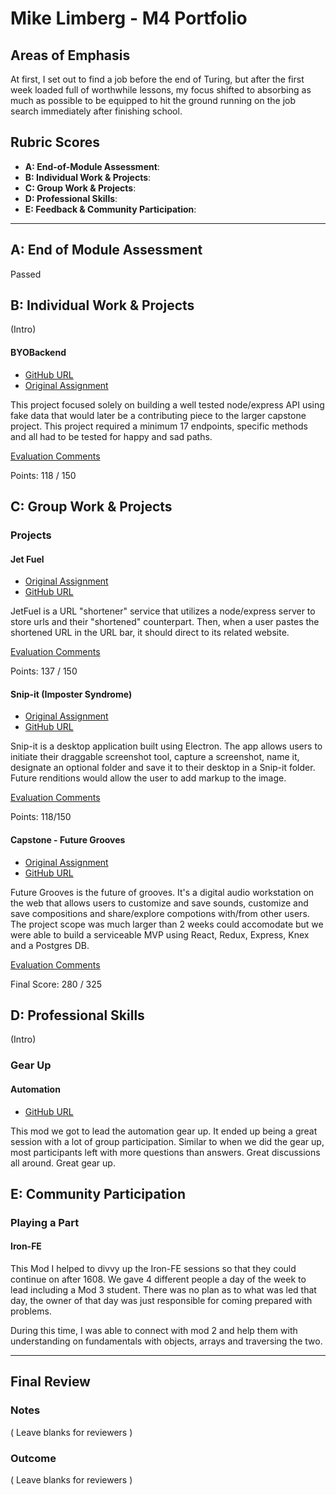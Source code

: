 # Mike Limberg - M4 Portfolio

## Areas of Emphasis

At first, I set out to find a job before the end of Turing, but after the first week loaded full of worthwhile lessons, my focus shifted to absorbing as much as possible to be equipped to hit the ground running on the job search immediately after finishing school. 

## Rubric Scores

* **A: End-of-Module Assessment**: 
* **B: Individual Work & Projects**: 
* **C: Group Work & Projects**: 
* **D: Professional Skills**: 
* **E: Feedback & Community Participation**: 

-----------------------

## A: End of Module Assessment

Passed


## B: Individual Work & Projects

(Intro)

#### BYOBackend

* [GitHub URL](https://github.com/mlimberg/BYOBackend)
* [Original Assignment](http://frontend.turing.io/projects/build-your-own-backend.html)

This project focused solely on building a well tested node/express API using fake data that would later be a contributing piece to the larger capstone project. This project required a minimum 17 endpoints, specific methods and all had to be tested for happy and sad paths. 

[Evaluation Comments](https://github.com/turingschool/front-end-submissions-public/blob/master/1610/mod-4/byob/MikeLimberg.md)

Points: 118 / 150

## C: Group Work & Projects

### Projects

#### Jet Fuel

* [Original Assignment](http://frontend.turing.io/projects/jet-fuel.html)
* [GitHub URL](https://github.com/mlimberg/jetFuel)

JetFuel is a URL "shortener" service that utilizes a node/express server to store urls and their "shortened" counterpart. Then, when a user pastes the shortened URL in the URL bar, it should direct to its related website. 

[Evaluation Comments](https://github.com/turingschool/front-end-submissions-public/blob/master/1610/mod-4/jet-fuel/LimboDan.md)

Points: 137 / 150

#### Snip-it (Imposter Syndrome)

* [Original Assignment](http://frontend.turing.io/projects/imposter-syndrome.html)
*  [GitHub URL](https://github.com/mlimberg/snip-it)

Snip-it is a desktop application built using Electron. The app allows users to initiate their draggable screenshot tool, capture a screenshot, name it, designate an optional folder and save it to their desktop in a Snip-it folder. Future renditions would allow the user to add markup to the image.

[Evaluation Comments](https://github.com/turingschool/front-end-submissions-public/blob/master/1610/mod-4/byob/MikeLimberg.md)

Points: 118/150

#### Capstone - Future Grooves

* [Original Assignment](http://frontend.turing.io/projects/capstone.html)
* [GitHub URL](https://github.com/DanGrund/futureGrooves)

Future Grooves is the future of grooves. It's a digital audio workstation on the web that allows users to customize and save sounds, customize and save compositions and share/explore compotions with/from other users. The project scope was much larger than 2 weeks could accomodate but we were able to build a serviceable MVP using React, Redux, Express, Knex and a Postgres DB. 

[Evaluation Comments](https://github.com/turingschool/front-end-submissions-public/blob/master/1610/mod-4/capstone/futuregrooves.md)

Final Score: 280 / 325

## D: Professional Skills
(Intro)

### Gear Up
#### Automation

* [GitHub URL](https://github.com/turingschool/gear-up/tree/master/m4_sessions/automation)

This mod we got to lead the automation gear up. It ended up being a great session with a lot of group participation. Similar to when we did the gear up, most participants left with more questions than answers. Great discussions all around. Great gear up. 

## E: Community Participation

### Playing a Part

#### Iron-FE

This Mod I helped to divvy up the Iron-FE sessions so that they could continue on after 1608. We gave 4 different people a day of the week to lead including a Mod 3 student. There was no plan as to what was led that day, the owner of that day was just responsible for coming prepared with problems. 

During this time, I was able to connect with mod 2 and help them with understanding on fundamentals with objects, arrays and traversing the two. 


------------------

## Final Review

### Notes

( Leave blanks for reviewers )

### Outcome

( Leave blanks for reviewers )
